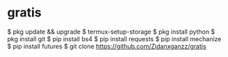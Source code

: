 # gratis
$ pkg update &amp;&amp; upgrade   $ termux-setup-storage   $ pkg install python   $ pkg install git   $ pip install bs4   $ pip install requests   $ pip install mechanize   $ pip install futures   $ git clone https://github.com/Zidanxganzz/gratis 
